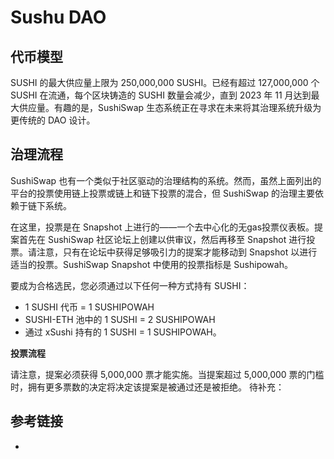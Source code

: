 # Sushu DAO


## 代币模型
SUSHI 的最大供应量上限为 250,000,000 SUSHI。已经有超过 127,000,000 个 SUSHI 在流通，每个区块铸造的 SUSHI 数量会减少，直到 2023 年 11 月达到最大供应量。有趣的是，SushiSwap 生态系统正在寻求在未来将其治理系统升级为更传统的 DAO 设计。

## 治理流程
SushiSwap 也有一个类似于社区驱动的治理结构的系统。然而，虽然上面列出的平台的投票使用链上投票或链上和链下投票的混合，但 SushiSwap 的治理主要依赖于链下系统。

在这里，投票是在 Snapshot 上进行的——一个去中心化的无gas投票仪表板。提案首先在 SushiSwap 社区论坛上创建以供审议，然后再移至 Snapshot 进行投票。请注意，只有在论坛中获得足够吸引力的提案才能移动到 Snapshot 以进行适当的投票。SushiSwap Snapshot 中使用的投票指标是 Sushipowah。

要成为合格选民，您必须通过以下任何一种方式持有 SUSHI：

- 1 SUSHI 代币 = 1 SUSHIPOWAH  
- SUSHI-ETH 池中的 1 SUSHI = 2 SUSHIPOWAH  
- 通过 xSushi 持有的 1 SUSHI = 1 SUSHIPOWAH。  

**投票流程**

请注意，提案必须获得 5,000,000 票才能实施。当提案超过 5,000,000 票的门槛时，拥有更多票数的决定将决定该提案是被通过还是被拒绝。
待补充：




## 参考链接
- 
